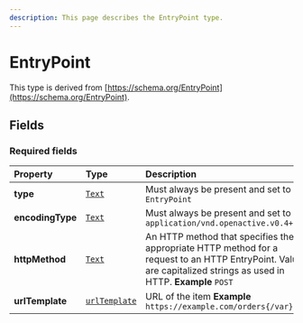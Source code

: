 ```yaml
---
description: This page describes the EntryPoint type.
---
```


# EntryPoint

This type is derived from [https://schema.org/EntryPoint](https://schema.org/EntryPoint).

## **Fields**

### **Required fields**

| Property | Type | Description |
| :--- | :--- | :--- |
| **type** |  [`Text`](https://schema.org/Text) |  Must always be present and set to `EntryPoint` |
| **encodingType** |  [`Text`](https://schema.org/Text) |  Must always be present and set to `application/vnd.openactive.v0.4+json` |
| **httpMethod** |  [`Text`](https://schema.org/Text) |  An HTTP method that specifies the appropriate HTTP method for a request to an HTTP EntryPoint. Values are capitalized strings as used in HTTP.  **Example**  `POST` |
| **urlTemplate** |  [`urlTemplate`](https://schema.org/urlTemplate) |  URL of the item  **Example**  `https://example.com/orders{/var}` |

